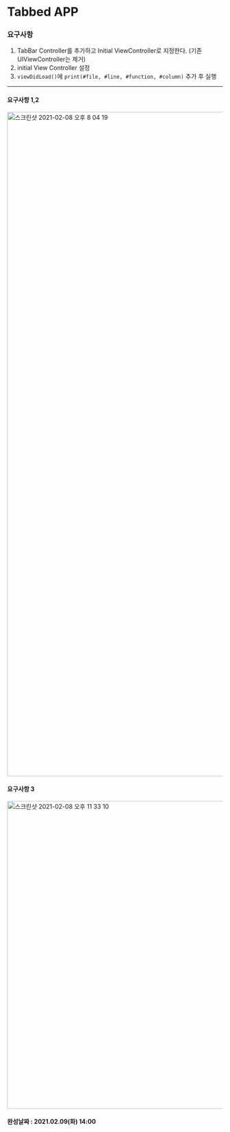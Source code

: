 # Tabbed APP

### 요구사항
1. TabBar Controller를 추가하고 Initial ViewController로 지정한다. (기존 UIViewController는 제거)
2. initial View Controller 설정
3. `viewDidLoad()`에 `print(#file, #line, #function, #column)` 추가 후 실행
---

#### 요구사항 1,2
<img width="1552" alt="스크린샷 2021-02-08 오후 8 04 19" src="https://user-images.githubusercontent.com/73683735/107233559-1109de80-6a66-11eb-927d-173fa2cc426c.png">

#### 요구사항 3
<img width="719" alt="스크린샷 2021-02-08 오후 11 33 10" src="https://user-images.githubusercontent.com/73683735/107233567-12d3a200-6a66-11eb-8fc1-23fa8bb25841.png">

#### 완성날짜 : 2021.02.09(화) 14:00
